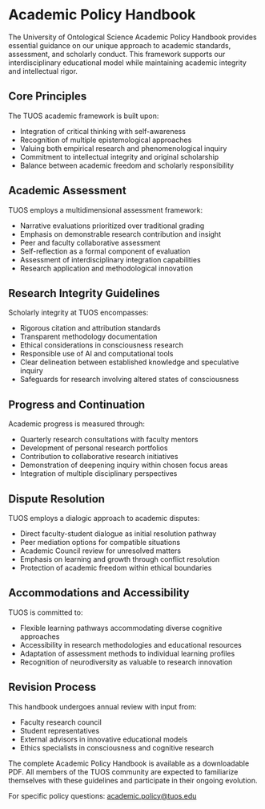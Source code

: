 # Academic Policy Handbook

The University of Ontological Science Academic Policy Handbook provides essential guidance on our unique approach to academic standards, assessment, and scholarly conduct. This framework supports our interdisciplinary educational model while maintaining academic integrity and intellectual rigor.

## Core Principles

The TUOS academic framework is built upon:

- Integration of critical thinking with self-awareness
- Recognition of multiple epistemological approaches
- Valuing both empirical research and phenomenological inquiry
- Commitment to intellectual integrity and original scholarship
- Balance between academic freedom and scholarly responsibility

## Academic Assessment

TUOS employs a multidimensional assessment framework:

- Narrative evaluations prioritized over traditional grading
- Emphasis on demonstrable research contribution and insight
- Peer and faculty collaborative assessment
- Self-reflection as a formal component of evaluation
- Assessment of interdisciplinary integration capabilities
- Research application and methodological innovation

## Research Integrity Guidelines

Scholarly integrity at TUOS encompasses:

- Rigorous citation and attribution standards
- Transparent methodology documentation
- Ethical considerations in consciousness research
- Responsible use of AI and computational tools
- Clear delineation between established knowledge and speculative inquiry
- Safeguards for research involving altered states of consciousness

## Progress and Continuation

Academic progress is measured through:

- Quarterly research consultations with faculty mentors
- Development of personal research portfolios
- Contribution to collaborative research initiatives
- Demonstration of deepening inquiry within chosen focus areas
- Integration of multiple disciplinary perspectives

## Dispute Resolution

TUOS employs a dialogic approach to academic disputes:

- Direct faculty-student dialogue as initial resolution pathway
- Peer mediation options for compatible situations
- Academic Council review for unresolved matters
- Emphasis on learning and growth through conflict resolution
- Protection of academic freedom within ethical boundaries

## Accommodations and Accessibility

TUOS is committed to:

- Flexible learning pathways accommodating diverse cognitive approaches
- Accessibility in research methodologies and educational resources
- Adaptation of assessment methods to individual learning profiles
- Recognition of neurodiversity as valuable to research innovation

## Revision Process

This handbook undergoes annual review with input from:

- Faculty research council
- Student representatives
- External advisors in innovative educational models
- Ethics specialists in consciousness and cognitive research

The complete Academic Policy Handbook is available as a downloadable PDF. All members of the TUOS community are expected to familiarize themselves with these guidelines and participate in their ongoing evolution.

For specific policy questions: academic.policy@tuos.edu
